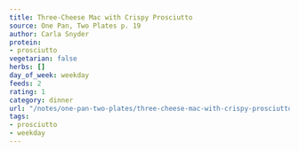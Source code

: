 ```yaml
---
title: Three-Cheese Mac with Crispy Prosciutto
source: One Pan, Two Plates p. 19
author: Carla Snyder
protein:
- prosciutto
vegetarian: false
herbs: []
day_of_week: weekday
feeds: 2
rating: 1
category: dinner
url: "/notes/one-pan-two-plates/three-cheese-mac-with-crispy-prosciutto.html"
tags:
- prosciutto
- weekday
---
```



